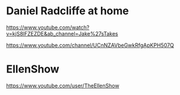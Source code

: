 # Daniel Radcliffe at home
https://www.youtube.com/watch?v=kjS8lFZEZDE&ab_channel=Jake%27sTakes

https://www.youtube.com/channel/UCnNZAVbeGwkRfgApKPH507Q

# EllenShow
https://www.youtube.com/user/TheEllenShow
